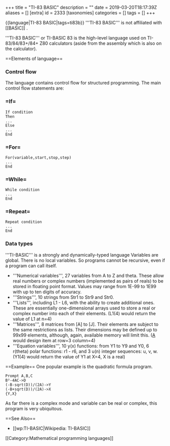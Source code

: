 +++
title = "TI-83 BASIC"
description = ""
date = 2019-03-20T18:17:39Z
aliases = []
[extra]
id = 2333
[taxonomies]
categories = []
tags = []
+++

{{language|TI-83 BASIC|tags=ti83b}}
'''TI-83 BASIC''' is not affiliated with [[BASIC]] .

'''TI-83 BASIC''' or TI-BASIC 83 is the high-level language used on TI-83/84/83+/84+ Z80 calculators (aside from the assembly which is also on the calculator).

==Elements of language==

### Control flow

The language contains control flow for structured programming.
The main control flow statements are:

### =If=


```ti83b
If condition
Then
...
Else
...
End
```


### =For=


```ti83b
For(variable,start,stop,step)
...
End
```


### =While=


```ti83b
While condition
...
End
```


### =Repeat=


```ti83b
Repeat condition
...
End
```


### Data types

'''TI-BASIC''' is a strongly and dynamically-typed language
Variables are global. There is no local variables. So programs cannot be recursive, even if a program can call itself.
* '''Numerical variables''', 27 variables from A to Z and theta. These allow real numbers or complex numbers (implemented as pairs of reals) to be stored in floating point format. Values may range from 1E-99 to 1E99 with up to ten digits of accuracy.
* '''Strings''', 10 strings from Str1 to Str9 and Str0.
* '''Lists''', including L1 - L6, with the ability to create additional ones. These are essentially one-dimensional arrays used to store a real or complex number into each of their elements. (L1(4) would return the value of L1 at n=4)
* '''Matrices''', 8 matrices from [A] to [J]. Their elements are subject to the same restrictions as lists. Their dimensions may be defined up to 99x99 elements, although, again, available memory will limit this. ([A](3,4) would design item at row=3 column=4)
* '''Equation variables''', 10 y(x) functions: from Y1 to Y9 and Y0, 6 r(theta) polar functions: r1 - r6, and 3 u(n) integer sequences: u, v, w. (Y1(4) would return the value of Y1 at X=4, X is a real)

==Example==
One popular example is the quadratic formula program.

```ti83b
Prompt A,B,C
B²-4AC->D
(-B-sqrt(D))/(2A)->Y
(-B+sqrt(D))/(2A)->X
{Y,X}
```

As far there is a complex mode and variable can be real or complex, this program is very ubiquitous.




==See Also==
* [[wp:TI-BASIC|Wikipedia: TI-BASIC]]

[[Category:Mathematical programming languages]]
